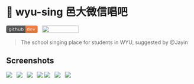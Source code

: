 # 🎵 wyu-sing 邑大微信唱吧

<a href="https://github.com/fritx/wyu-sing"><img src="../github-badge.svg" width="85" height="20"></a>
&nbsp;&nbsp;<a href="https://gitter.im/fritx"><img src="../gitter-badge.svg" width="99" height="20"></a>

> The school singing place for students in WYU, suggested by @Jayin

## Screenshots

<img width="170" src="Screenshot_2014-03-26-20-12-22.jpeg">
&nbsp;
<img width="170" src="Screenshot_2014-03-26-20-12-29.jpeg">
&nbsp;
<img width="170" src="Screenshot_2014-03-26-20-12-44.jpeg">
&nbsp;
<img width="170" src="Screenshot_2014-03-26-20-12-53.jpeg">

<img width="170" src="Screenshot_2014-03-26-20-13-03.jpeg">
&nbsp;
<img width="170" src="Screenshot_2014-03-26-20-13-22.jpeg">
&nbsp;
<img width="170" src="Screenshot_2014-03-26-20-14-11.jpeg">
